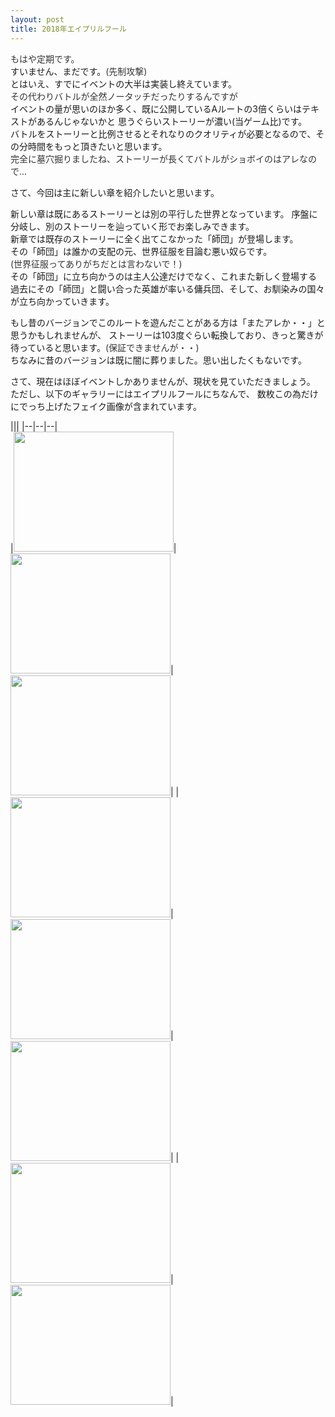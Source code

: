 ```yaml
---
layout: post
title: 2018年エイプリルフール
---
```

<span style="color:#333">もはや定期です。</span>  
すいません、まだです。<span style="color:#333">(先制攻撃)</span>  
とはいえ、すでにイベントの大半は実装し終えています。  
<span style="color:#333">その代わりバトルが全然ノータッチだったりするんですが</span>   
イベントの量が思いのほか多く、既に公開しているAルートの3倍くらいはテキストがあるんじゃないかと
思うぐらいストーリーが濃い(当ゲーム比)です。  
バトルをストーリーと比例させるとそれなりのクオリティが必要となるので、その分時間をもっと頂きたいと思います。  
<span style="color:#333">完全に墓穴掘りましたね、ストーリーが長くてバトルがショボイのはアレなので...</span>  

さて、今回は主に新しい章を紹介したいと思います。  

新しい章は既にあるストーリーとは別の平行した世界となっています。
序盤に分岐し、別のストーリーを辿っていく形でお楽しみできます。  
新章では既存のストーリーに全く出てこなかった「師団」が登場します。  
その「師団」は誰かの支配の元、世界征服を目論む悪い奴らです。  
<span style="color:#333">(世界征服ってありがちだとは言わないで！)</span>   
その「師団」に立ち向かうのは主人公達だけでなく、これまた新しく登場する
過去にその「師団」と闘い合った英雄が率いる傭兵団、そして、お馴染みの国々が立ち向かっていきます。  

もし昔のバージョンでこのルートを遊んだことがある方は「またアレか・・」と思うかもしれませんが、
ストーリーは103度ぐらい転換しており、きっと驚きが待っていると思います。<span style="color:#333">(保証できませんが・・)</span>   
ちなみに昔のバージョンは既に闇に葬りました。思い出したくもないです。  

さて、現在はほぼイベントしかありませんが、現状を見ていただきましょう。  
ただし、以下のギャラリーにはエイプリルフールにちなんで、
数枚この為だけにでっち上げたフェイク画像が含まれています。  

|||
|--|--|--|  
|<a href="{{ site.baseurl }}/images/helm.png" data-lightbox="group" data-title="とうとう兜を脱ぐ時が..."><img src="{{ site.baseurl }}/images/helm.png" border="0" width="256" height="192" /></a>|<a href="{{ site.baseurl }}/images/stage3.png" data-lightbox="group" data-title="新章　凶悪師団編"><img src="{{ site.baseurl }}/images/stage3.png" border="0" width="256" height="192" /></a>|<a href="{{ site.baseurl }}/images/shout.png" data-lightbox="group" data-title="もういやだ！！！"><img src="{{ site.baseurl }}/images/shout.png" border="0" width="256" height="192" /></a>|
|<a href="{{ site.baseurl }}/images/goldenwitch.png" data-lightbox="group" data-title="黄金の魔女の恐怖"><img src="{{ site.baseurl }}/images/goldenwitch.png" border="0" width="256" height="192" /></a>|<a href="{{ site.baseurl }}/images/darkwave.png" data-lightbox="group" data-title="遠目で見るとドーナツに見える"><img src="{{ site.baseurl }}/images/darkwave.png" border="0" width="256" height="192" /></a>|<a href="{{ site.baseurl }}/images/goodbye.png" data-lightbox="group" data-title="グッバイフォーエバー主人公！"><img src="{{ site.baseurl }}/images/goodbye.png" border="0" width="256" height="192" /></a>|
|<a href="{{ site.baseurl }}/images/meet.png" data-lightbox="group" data-title="誰だっ！？"><img src="{{ site.baseurl }}/images/meet.png" border="0" width="256" height="192" /></a>|<a href="{{ site.baseurl }}/images/sepia.png" data-lightbox="group" data-title="セピア色のソレ"><img src="{{ site.baseurl }}/images/sepia.png" border="0" width="256" height="192" /></a>|
